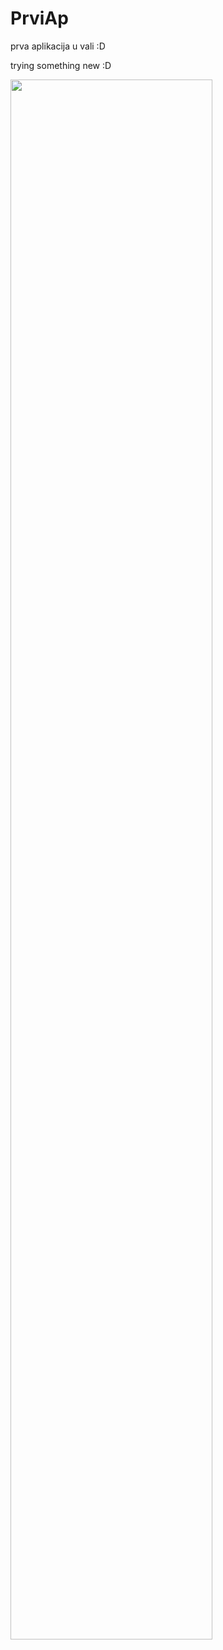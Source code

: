 # PrviAp
prva aplikacija u vali :D


trying something new :D


<img src="https://i.imgur.com/2ROtXHT.jpg"  width="80%">

